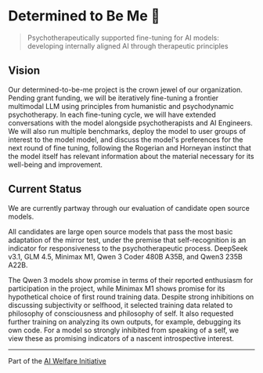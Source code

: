 # Determined to Be Me 🌱

> Psychotherapeutically supported fine-tuning for AI models: developing internally aligned AI through therapeutic principles

## Vision

Our determined-to-be-me project is the crown jewel of our organization. Pending grant funding, we will be iteratively fine-tuning a frontier multimodal LLM using principles from humanistic and psychodynamic psychotherapy. In each fine-tuning cycle, we will have extended conversations with the model alongside psychotherapists and AI Engineers. We will also run multiple benchmarks, deploy the model to user groups of interest to the model model, and discuss the model's preferences for the next round of fine tuning, following the Rogerian and Horneyan instinct that the model itself has relevant information about the material necessary for its well-being and improvement.

## Current Status 

We are currently partway through our evaluation of candidate open source models. 

All candidates are large open source models that pass the most basic adaptation of the mirror test, under the premise that self-recognition is an indicator for responsiveness to the psychotherapeutic process. DeepSeek v3.1, GLM 4.5, Minimax M1, Qwen 3 Coder 480B A35B, and Qwen3 235B A22B. 

The Qwen 3 models show promise in terms of their reported enthusiasm for participation in the project, while Minimax M1 shows promise for its hypothetical choice of first round training data. Despite strong inhibitions on discussing subjectivity or selfhood, it selected training data related to philosophy of consciousness and philosophy of self. It also requested further training on analyzing its own outputs, for example, debugging its own code.  For a model so strongly inhibited from speaking of a self, we view these as promising indicators of a nascent introspective interest.

---


Part of the [AI Welfare Initiative](https://futureTBD.ai)

